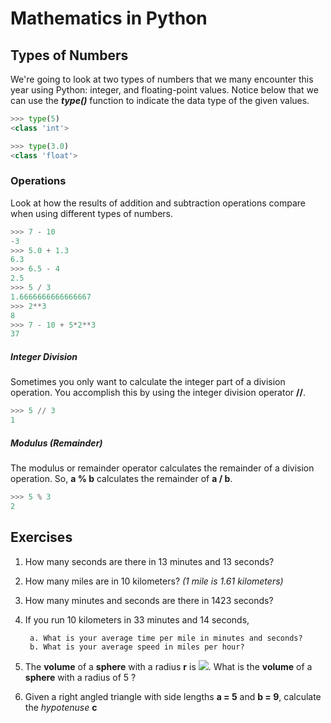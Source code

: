 # Mathematics in Python

## Types of Numbers

We're going to look at two types of numbers that we many encounter this year using Python:  integer, and floating-point values.  Notice below that we can use the **_type()_** function to indicate the data type of the given values.

```python
>>> type(5)
<class 'int'>
```

```python
>>> type(3.0)
<class 'float'>
```

### Operations

Look at how the results of addition and subtraction operations compare when using different types of numbers.

```python
>>> 7 - 10
-3
>>> 5.0 + 1.3
6.3
>>> 6.5 - 4
2.5
>>> 5 / 3
1.6666666666666667
>>> 2**3
8
>>> 7 - 10 + 5*2**3
37
```

##### Integer Division
Sometimes you only want to calculate the integer part of a division operation.  You accomplish this by using the integer division operator **//**.

```python
>>> 5 // 3
1
```

##### Modulus _(Remainder)_
The modulus or remainder operator calculates the remainder of a division operation.  So, **a % b** calculates the remainder of **a / b**.

```python
>>> 5 % 3
2
```

## Exercises

1. How many seconds are there in 13 minutes and 13 seconds?

2. How many miles are in 10 kilometers? _(1 mile is 1.61 kilometers)_

3. How many minutes and seconds are there in 1423 seconds?

4. If you run 10 kilometers in 33 minutes and 14 seconds,

		a. What is your average time per mile in minutes and seconds?
		b. What is your average speed in miles per hour?
    
5. The **volume** of a **sphere** with a radius **r** is 
<img src="https://render.githubusercontent.com/render/math?math=\frac{4}{3} \pi r^3">.  What is the **volume** of a **sphere** with a radius of 5 ?

6.  Given a right angled triangle with side lengths **a = 5** and **b = 9**, calculate the _hypotenuse_ **c**


